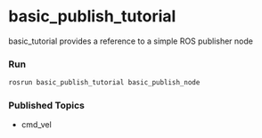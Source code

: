 # basic_publish_tutorial

basic_tutorial provides a reference to a simple ROS publisher node

### Run

```bash
rosrun basic_publish_tutorial basic_publish_node
```

### Published Topics
- cmd_vel
